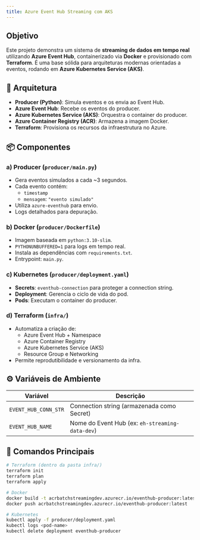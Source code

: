 ```yaml
---
title: Azure Event Hub Streaming com AKS
---
```


## Objetivo

Este projeto demonstra um sistema de **streaming de dados em tempo real** utilizando **Azure Event Hub**, containerizado via **Docker** e provisionado com **Terraform**. É uma base sólida para arquiteturas modernas orientadas a eventos, rodando em **Azure Kubernetes Service (AKS)**.

## 🧱 Arquitetura

- **Producer (Python)**: Simula eventos e os envia ao Event Hub.
- **Azure Event Hub**: Recebe os eventos do producer.
- **Azure Kubernetes Service (AKS)**: Orquestra o container do producer.
- **Azure Container Registry (ACR)**: Armazena a imagem Docker.
- **Terraform**: Provisiona os recursos da infraestrutura no Azure.

## 📦 Componentes

### a) Producer (`producer/main.py`)
- Gera eventos simulados a cada ~3 segundos.
- Cada evento contém:
  - `timestamp`
  - `mensagem`: `"evento simulado"`
- Utiliza `azure-eventhub` para envio.
- Logs detalhados para depuração.

### b) Docker (`producer/Dockerfile`)
- Imagem baseada em `python:3.10-slim`.
- `PYTHONUNBUFFERED=1` para logs em tempo real.
- Instala as dependências com `requirements.txt`.
- Entrypoint: `main.py`.

### c) Kubernetes (`producer/deployment.yaml`)
- **Secrets**: `eventhub-connection` para proteger a connection string.
- **Deployment**: Gerencia o ciclo de vida do pod.
- **Pods**: Executam o container do producer.

### d) Terraform (`infra/`)
- Automatiza a criação de:
  - Azure Event Hub + Namespace
  - Azure Container Registry
  - Azure Kubernetes Service (AKS)
  - Resource Group e Networking
- Permite reprodutibilidade e versionamento da infra.

## ⚙️ Variáveis de Ambiente

| Variável             | Descrição                                |
|----------------------|--------------------------------------------|
| `EVENT_HUB_CONN_STR` | Connection string (armazenada como Secret) |
| `EVENT_HUB_NAME`     | Nome do Event Hub (ex: `eh-streaming-data-dev`) |



## 🧪 Comandos Principais

```bash
# Terraform (dentro da pasta infra/)
terraform init
terraform plan
terraform apply

# Docker
docker build -t acrbatchstreamingdev.azurecr.io/eventhub-producer:latest ./producer
docker push acrbatchstreamingdev.azurecr.io/eventhub-producer:latest

# Kubernetes
kubectl apply -f producer/deployment.yaml
kubectl logs <pod-name>
kubectl delete deployment eventhub-producer
